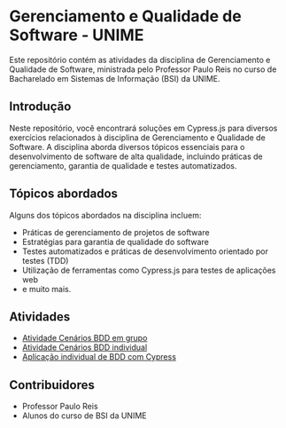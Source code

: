 # Gerenciamento e Qualidade de Software - UNIME

Este repositório contém as atividades da disciplina de Gerenciamento e Qualidade de Software, ministrada pelo Professor Paulo Reis no curso de Bacharelado em Sistemas de Informação (BSI) da UNIME.

## Introdução

Neste repositório, você encontrará soluções em Cypress.js para diversos exercícios relacionados à disciplina de Gerenciamento e Qualidade de Software. A disciplina aborda diversos tópicos essenciais para o desenvolvimento de software de alta qualidade, incluindo práticas de gerenciamento, garantia de qualidade e testes automatizados.

## Tópicos abordados

Alguns dos tópicos abordados na disciplina incluem:

- Práticas de gerenciamento de projetos de software
- Estratégias para garantia de qualidade do software
- Testes automatizados e práticas de desenvolvimento orientado por testes (TDD)
- Utilização de ferramentas como Cypress.js para testes de aplicações web
- e muito mais.

## Atividades

- [Atividade Cenários BDD em grupo](https://docs.google.com/document/d/11bCS_RZlNgRQNVEbaKnyzbB8ZiJBFWKn70ZCuq1q8xg/edit?usp=sharing)
- [Atividade Cenários BDD individual](https://docs.google.com/document/d/1pykU5p3hAvZY1WljsOnt5Mhydk0YdK_k_xnd7cFMNwM/edit?usp=sharing)
- [Aplicação individual de BDD com Cypress](https://github.com/MichelNsouza/Qualidade_de_Software_UNIME/blob/main/Atividade3/cypress/e2e/atividade3GQS.cy.js)

## Contribuidores

- Professor Paulo Reis
- Alunos do curso de BSI da UNIME
